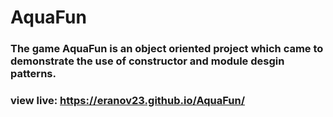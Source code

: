 # AquaFun

### The game AquaFun is an object oriented project which came to demonstrate the use of constructor and module desgin patterns.

### view live: https://eranov23.github.io/AquaFun/
